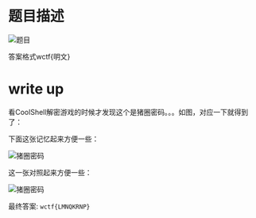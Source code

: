 # 题目描述
![题目](http://ctf.idf.cn/data/upload/ueditor/idf_game_cypto_055.jpg)

答案格式wctf{明文}

# write up
看CoolShell解密游戏的时候才发现这个是猪圈密码。。。如图，对应一下就得到了：

下面这张记忆起来方便一些：

![猪圈密码](https://github.com/L1nwatch/CTF/blob/master/IDF%20%E5%AE%9E%E9%AA%8C%E5%AE%A4/CRYPTO%20%E7%99%BE%E5%AF%86%E4%B8%80%E7%96%8F/%E7%AC%A8%E7%AC%A8%E7%9A%84%E5%B0%8F%E7%8C%AA/%E7%8C%AA%E5%9C%88%E5%AF%86%E7%A0%811.png?raw=true)

这一张对照起来方便一些：

![猪圈密码](https://github.com/L1nwatch/CTF/blob/master/IDF%20%E5%AE%9E%E9%AA%8C%E5%AE%A4/CRYPTO%20%E7%99%BE%E5%AF%86%E4%B8%80%E7%96%8F/%E7%AC%A8%E7%AC%A8%E7%9A%84%E5%B0%8F%E7%8C%AA/%E7%8C%AA%E5%9C%88%E5%AF%86%E7%A0%812.jpg?raw=true)

最终答案: `wctf{LMNQKRNP}`

